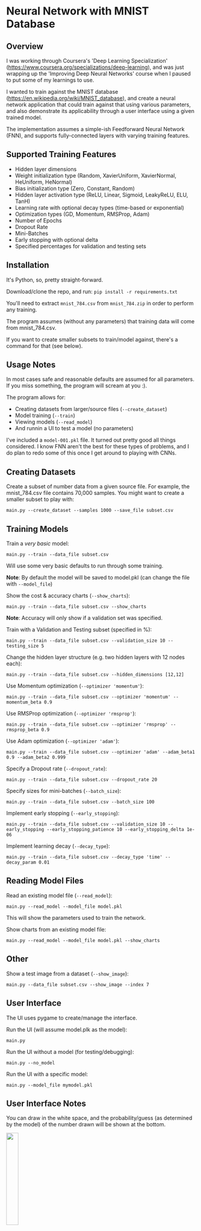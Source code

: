 # Neural Network with MNIST Database

## Overview

I was working through Coursera's 'Deep Learning Specialization' (https://www.coursera.org/specializations/deep-learning), and was just wrapping up the 'Improving Deep Neural Networks' course when I paused to put some of my learnings to use.

I wanted to train against the MNIST database (https://en.wikipedia.org/wiki/MNIST_database), and create a neural network application that could train against that using various parameters, and also demonstrate its applicability through a user interface using a given trained model.

The implementation assumes a simple-ish Feedforward Neural Network (FNN), and supports fully-connected layers with varying training features.

## Supported Training Features

- Hidden layer dimensions
- Weight initialization type (Random, XavierUniform, XavierNormal, HeUniform, HeNormal)
- Bias initialization type (Zero, Constant, Random)
- Hidden layer activation type (ReLU, Linear, Sigmoid, LeakyReLU, ELU, TanH)
- Learning rate with optional decay types (time-based or exponential)
- Optimization types (GD, Momentum, RMSProp, Adam)
- Number of Epochs
- Dropout Rate
- Mini-Batches
- Early stopping with optional delta
- Specified percentages for validation and testing sets

## Installation

It's Python, so, pretty straight-forward. 

Download/clone the repo, and run:
```pip install -r requirements.txt```

You'll need to extract ```mnist_784.csv``` from ```mnist_784.zip``` in order to perform any training.

The program assumes (without any parameters) that training data will come from mnist_784.csv.

If you want to create smaller subsets to train/model against, there's a command for that (see below).

## Usage Notes

In most cases safe and reasonable defaults are assumed for all parameters. If you miss something, the program will scream at you :).

The program allows for:
- Creating datasets from larger/source files (```--create_dataset```)
- Model training (```--train```)
- Viewing models (```--read_model```)
- And runnin a UI to test a model (no parameters)

I've included a ```model-001.pkl``` file. It turned out pretty good all things considered. I know FNN aren't the best for these types of problems, and I do plan to redo some of this once I get around to playing with CNNs.

## Creating Datasets

Create a subset of number data from a given source file. For example, the mnist_784.csv file contains 70,000 samples. You might want to create a smaller subset to play with:

```main.py --create_dataset --samples 1000 --save_file subset.csv```

## Training Models

Train a _very basic_ model:

```main.py --train --data_file subset.csv```

Will use some very basic defaults to run through some training.

__Note__: By default the model will be saved to model.pkl (can change the file with ```--model_file```)

Show the cost & accuracy charts (```--show_charts```):

```main.py --train --data_file subset.csv --show_charts```

__Note__: Accuracy will only show if a validation set was specified.

Train with a Validation and Testing subset (specified in %):

```main.py --train --data_file subset.csv --validation_size 10 --testing_size 5```

Change the hidden layer structure (e.g. two hidden layers with 12 nodes each):

```main.py --train --data_file subset.csv --hidden_dimensions [12,12]```

Use Momentum optimization (```--optimizer 'momentum'```):

```main.py --train --data_file subset.csv --optimizer 'momentum' --momentum_beta 0.9```

Use RMSProp optimization (```--optimizer 'rmsprop'```):

```main.py --train --data_file subset.csv --optimizer 'rmsprop' --rmsprop_beta 0.9```

Use Adam optimization (```--optimizer 'adam'```):

```main.py --train --data_file subset.csv --optimizer 'adam' --adam_beta1 0.9 --adam_beta2 0.999```

Specify a Dropout rate (```--dropout_rate```):

```main.py --train --data_file subset.csv --dropout_rate 20```

Specify sizes for mini-batches (```--batch_size```):

```main.py --train --data_file subset.csv --batch_size 100```

Implement early stopping (```--early_stopping```):

```main.py --train --data_file subset.csv --validation_size 10 --early_stopping --early_stopping_patience 10 --early_stopping_delta 1e-06```

Implement learning decay (```--decay_type```):

```main.py --train --data_file subset.csv --decay_type 'time' --decay_param 0.01```

## Reading Model Files

Read an existing model file (```--read_model```):

```main.py --read_model --model_file model.pkl```

This will show the parameters used to train the network.

Show charts from an existing model file:

```main.py --read_model --model_file model.pkl --show_charts```

## Other

Show a test image from a dataset (```--show_image```):

```main.py --data_file subset.csv --show_image --index 7```

## User Interface

The UI uses pygame to create/manage the interface.

Run the UI (will assume model.plk as the model):

```main.py```

Run the UI without a model (for testing/debugging):

```main.py --no_model```

Run the UI with a specific model:

```main.py --model_file mymodel.pkl```

## User Interface Notes

You can draw in the white space, and the probability/guess (as determined by the model) of the number drawn will be shown at the bottom.

<img src="images/image001.jpg" height=25% width=25% ></a>

Right-click to clear the drawing surface.

Press the 's' key to __show__ the image that is currently being interpreted.

<img src="images/image002.jpg" height=25% width=25% ></a>